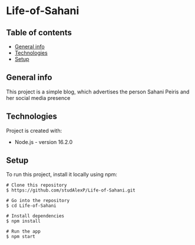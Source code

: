 # Life-of-Sahani

## Table of contents
+ [General info](#general-info)
+ [Technologies](#technologies)
+ [Setup](#setup)

## General info
This project is a simple blog, which advertises the person Sahani Peiris and her social media presence 

## Technologies
Project is created with:
+ Node.js -  version 16.2.0

## Setup
To run this project, install it locally using npm:
```
# Clone this repository
$ https://github.com/studAlexP/Life-of-Sahani.git

# Go into the repository
$ cd Life-of-Sahani

# Install dependencies
$ npm install

# Run the app
$ npm start
```